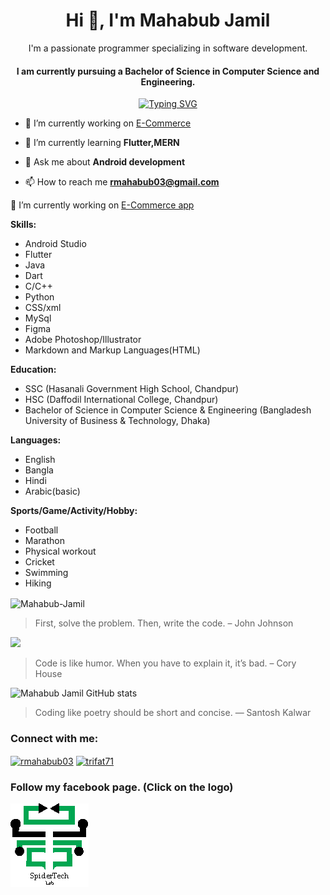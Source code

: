 <h1 align="center">Hi 👋, I'm Mahabub Jamil</h1>
<div align="center">
    <p>I'm a passionate programmer specializing in software development.</p>
</div>
<div align="center">
<h4>I am currently pursuing a Bachelor of Science in Computer Science and Engineering.</h4>
</div>
<div align="center">
<a href="https://git.io/typing-svg"><img src="https://readme-typing-svg.demolab.com?font=Fira+Code&pause=1000&color=F71414&random=false&width=435&lines=Turning+caffeine+into+code+;Go+big+or+go+home" alt="Typing SVG" /></a>
</div>


- 🔭 I’m currently working on [E-Commerce](git@github.com:Mahabub-Jamil/Shoe_selling_application.git)

- 🌱 I’m currently learning **Flutter,MERN**

- 💬 Ask me about **Android development**

- 📫 How to reach me **rmahabub03@gmail.com**


🔭 I’m currently working on [E-Commerce app](git@github.com:Mahabub-Jamil/Shoe_selling_application.git)

**Skills:**
- Android Studio
- Flutter
- Java
- Dart
- C/C++
- Python
- CSS/xml
- MySql
- Figma
- Adobe Photoshop/Illustrator
- Markdown and Markup Languages(HTML)

**Education:**
- SSC (Hasanali Government High School, Chandpur)
- HSC (Daffodil International College, Chandpur)
- Bachelor of Science in Computer Science & Engineering (Bangladesh University of Business & Technology, Dhaka)

**Languages:**
- English
- Bangla
- Hindi
- Arabic(basic)

**Sports/Game/Activity/Hobby:**
- Football
- Marathon
- Physical workout
- Cricket
- Swimming
- Hiking
<p><img align="center" src="https://github-readme-streak-stats.herokuapp.com/?user=Mahabub-Jamil&" alt="Mahabub-Jamil" /></p>

> First, solve the problem. Then, write the code. – John Johnson

<img src="https://github-readme-stats.vercel.app/api/top-langs/?username=Mahabub-Jamil" />

> Code is like humor. When you have to explain it, it’s bad. – Cory House

![Mahabub Jamil GitHub stats](https://github-readme-stats.vercel.app/api?username=Mahabub-Jamil&theme=radical&show_icons=true)

> Coding like poetry should be short and concise. ― Santosh Kalwar

<h3 align="left">Connect with me:</h3>
<p align="left">
<a href="https://linkedin.com/in/rmahabub03" target="blank"><img align="center" src="https://raw.githubusercontent.com/rahuldkjain/github-profile-readme-generator/master/src/images/icons/Social/linked-in-alt.svg" alt="rmahabub03" height="30" width="40" /></a>
<a href="https://fb.com/trifat71" target="blank"><img align="center" src="https://raw.githubusercontent.com/rahuldkjain/github-profile-readme-generator/master/src/images/icons/Social/facebook.svg" alt="trifat71" height="30" width="40" /></a>
</p>


### Follow my facebook page. (Click on the logo)
[![My facebook page](stl.png)](https://www.facebook.com/mmspidertechlab)

